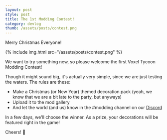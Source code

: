 ```yaml
---
layout: post
style: post
title: The 1st Modding Contest!
category: devlog
thumb: /assets/posts/contest.png
---
```


Merry Christmas Everyone! 

{% include img.html src="/assets/posts/contest.png" %}

We want to try something new, so please welcome the first Voxel Tycoon Modding Contest!

Though it might sound big, it's actually very simple, since we are just testing the waters. The rules are these:

* Make a Christmas (or New Year) themed decoration pack (yeah, we know that we are a bit late to the party, but anyways)
* Upload it to the mod gallery
* And let the world (and us) know in the #modding channel on our [Discord](//discord.gg/voxeltycoon)

In a few days, we'll choose the winner. As a prize, your decorations will be featured right in the game!

Cheers! 🎅